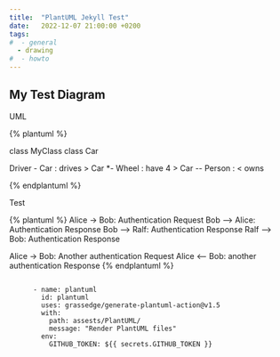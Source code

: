 ```yaml
---
title:  "PlantUML Jekyll Test"
date:   2022-12-07 21:00:00 +0200
tags:
#  - general
  - drawing
#  - howto
---
```


## My Test Diagram 


UML 

{% plantuml %}

class MyClass
class Car

Driver - Car : drives >
Car *- Wheel : have 4 >
Car -- Person : < owns


{% endplantuml %}

Test 



{% plantuml %}
Alice -> Bob: Authentication Request
Bob --> Alice: Authentication Response
Bob --> Ralf: Authentication Response
Ralf --> Bob: Authentication Response

Alice -> Bob: Another authentication Request
Alice <-- Bob: another authentication Response
{% endplantuml %}


```

      - name: plantuml
        id: plantuml
        uses: grassedge/generate-plantuml-action@v1.5
        with:
          path: assests/PlantUML/
          message: "Render PlantUML files"
        env:
          GITHUB_TOKEN: ${{ secrets.GITHUB_TOKEN }}
```
